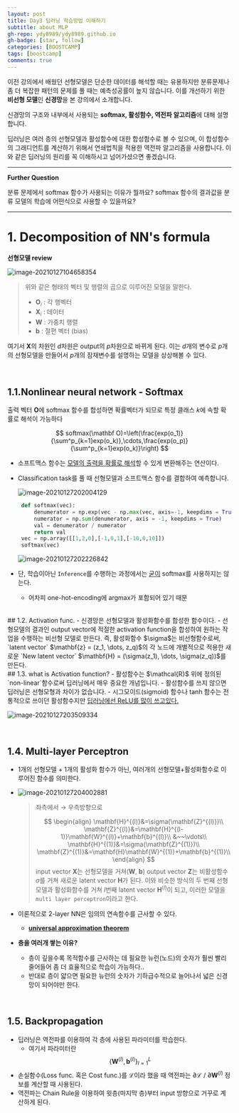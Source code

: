 ```yaml
---
layout: post
title: Day3 딥러닝 학습방법 이해하기 
subtitle: about MLP
gh-repo: ydy8989/ydy8989.github.io
gh-badge: [star, follow]
categories: [BOOSTCAMP]
tags: [boostcamp]
comments: true
---
```


이전 강의에서 배웠던 선형모델은 단순한 데이터를 해석할 때는 유용하지만 분류문제나 좀 더 복잡한 패턴의 문제를 풀 때는 예측성공률이 높지 않습니다. 이를 개선하기 위한 **비선형 모델**인 **신경망**을 본 강의에서 소개합니다.

신경망의 구조와 내부에서 사용되는 **softmax, 활성함수, 역전파 알고리즘**에 대해 설명합니다.

딥러닝은 여러 층의 선형모델과 활성함수에 대한 합성함수로 볼 수 있으며, 이 합성함수의 그래디언트를 계산하기 위해서 연쇄법칙을 적용한 역전파 알고리즘을 사용합니다. 이와 같은 딥러닝의 원리를 꼭 이해하시고 넘어가셨으면 좋겠습니다.

---

**Further Question**

분류 문제에서 softmax 함수가 사용되는 이유가 뭘까요?
softmax 함수의 결과값을 분류 모델의 학습에 어떤식으로 사용할 수 있을까요?

---

# 1. Decomposition of NN's formula

 **선형모델 review**

![image-20210127104658354](https://user-images.githubusercontent.com/38639633/105992361-5d5d3200-60e8-11eb-8d75-8b715288b86e.png)

> 위와 같은 형태의 벡터 및 행렬의 곱으로 이루어진 모델을 말한다. 
> - $\mathbf{O}_i$ : 각 행벡터
> - $\mathbf{X}_i$ : 데이터
> - $\mathbf{W}$ : 가중치 행렬
> - $\mathbf{b}$ : 절편 벡터 (bias)

여기서 $\mathbf{X}$의 차원인 $d$차원은 output의 $p$차원으로 바뀌게 된다. 
이는 $d$개의 변수로 $p$개의 선형모델을 만들어서 $p$개의 잠재변수를 설명하는 모델을 상상해볼 수 있다.

<br>

## 1.1.Nonlinear neural network - Softmax

출력 벡터 $\mathbf{O}$에 softmax 함수를 합성하면 확률벡터가 되므로 특정 클래스 $k$에 속할 확률로 해석이 가능하다

$$
softmax(\mathbf O)=\left(\frac{exp(o_1)}{\sum^p_{k=1}exp(o_k)},\cdots,\frac{exp(o_p)}{\sum^p_{k=1}exp(o_k)}\right)
$$

- 소프트맥스 함수는 <u>모델의 출력을 확률로 해석</u>할 수 있게 변환해주는 연산이다.
- Classification task를 풀 때 선형모델과 소프트맥스 함수를 결합하여 예측합니다. 

  ![image-20210127202004129](https://user-images.githubusercontent.com/38639633/105992267-3dc60980-60e8-11eb-9f82-54766b0eeaee.png)

  ```python
   def softmax(vec):
       denumerator = np.exp(vec - np.max(vec, axis=-1, keepdims = True))
       numerator = np.sum(denumerator, axis = -1, keepdims = True)
       val = denumerator / numerator
       return val
   vec = np.array([[1,2,0],[-1,0,1],[-10,0,10]])
   softmax(vec)
  ```
  
   ![image-20210127202226842](https://user-images.githubusercontent.com/38639633/105992268-3ef73680-60e8-11eb-9d95-aae16facd5c7.png)

- 단, 학습이아닌 `Inference`를 수행하는 과정에서는 <u>굳이</u> softmax를 사용하지는 않는다. 
  - 어차피 one-hot-encoding에 argmax가 포함되어 있기 때문

  
<br>
## 1.2. Activation func.
- 신경망은 선형모델과 활성화함수를 합성한 함수이다. 
- 선형모델의 결과인 output vector에 적절한 activation function을 합성하여 원하는 작업을 수행하는 비선형 모델로 만든다. 즉, 활성화함수 $\sigma$는 비선형함수로써, `latent vector` $\mathbf{z} = (z_1, \dots, z_q)$의 각 노드에 개별적으로 적용한 새로운 `New latent vector` $\mathbf{H} = (\sigma(z_1), \dots, \sigma(z_q))$를 만든다. 


<br>
## 1.3. what is Activation function?
- 활성함수는 $\mathcal{R}$ 위에 정의된 `non-linear`함수로써 딥러닝에서 매우 중요한 개념입니다. 
- 활성함수를 쓰지 않으면 딥러닝은 선형모형과 차이가 없습니다. 
- 시그모이드(sigmoid) 함수나 tanh 함수는 전통적으로 쓰이던 활성함수지만 <u>딥러닝에선 ReLU를 많이 쓰고있다.</u> 

  ![image-20210127203509334](https://user-images.githubusercontent.com/38639633/105992275-40c0fa00-60e8-11eb-8f46-50cf9cc63122.png)

<br>  

## 1.4. Multi-layer Perceptron

- 1개의 선형모델 + 1개의 활성화 함수가 아닌, 여러개의 선형모델+활성화함수로 이루어진 함수를 의미한다. 
- ![image-20210127204002881](https://user-images.githubusercontent.com/38639633/105992289-44ed1780-60e8-11eb-82bd-c6e7776cedc8.png)

  > 좌측에서 $\rightarrow$ 우측방향으로
  >
  > 
  > $$
  > \begin{align}
  > \mathbf{H}^{(l)}&=\sigma(\mathbf{Z}^{(l)})\\
  > \mathbf{Z}^{(l)}&=\mathbf{H}^{(l-1)}\mathbf{W}^{(l)}+\mathbf{b}^{(l)}\\
  > &~~\vdots\\
  > \mathbf{H}^{(1)}&=\sigma(\mathbf{Z}^{(1)})\\
  > \mathbf{Z}^{(1)}&=\mathbf{H}\mathbf{W}^{(1)}+\mathbf{b}^{(1)}\\
  > \end{align}
  > $$
  > input vector $\mathbf{X}$는 선형모델을 거쳐($\mathbf{W}$, $\mathbf{b}$) output vector $\mathbf{Z}$는 비활성함수 $\sigma$를 거쳐 새로운 latent vector $\mathbf{H}$가 된다. 이와 비슷한 방식의 두 번째 선형모델과 활성화함수를 거쳐 $l$번째 latent vector $\mathbf{H}^{(l)}$이 되고, 이러한 모델을 `multi layer perceptron`이라고 한다. 

- 이론적으로 2-layer NN은 임의의 연속함수를 근사할 수 있다. 
    - **<u>universal approximation theorem</u>**
- **층을 여러개 쌓는 이유?**
  - 층이 깊을수록 목적함수를 근사하는 데 필요한 뉴런(노드)의 숫자가 훨씬 빨리 줄어들어 좀 더 효율적으로 학습이 가능하다..
  - 반대로 층이 얇으면 필요한 뉴런의 숫자가 기하급수적으로 늘어나서 넓은 신경망이 되어야만 한다. 

<br>

## 1.5. Backpropagation

- 딥러닝은 역전파를 이용하여 각 층에 사용된 파라미터를 학습한다. 
  - 여기서 파라미터란 $$\left\{\mathbf{W}^{(l)}, \mathbf{b}^{(l)}\right\}^L_{l=1}$$
- 손실함수(Loss func. 혹은 Cost func.)를 $\mathscr{L}$이라 했을 때 역전파는 $\partial\mathscr{L}$ / $\partial\mathbf{W}^{(l)}$ 정보를 계산할 때 사용된다. 
- 역전파는 Chain Rule을 이용하여 윗층(마지막 층)부터 input 방향으로 거꾸로 계산하게 된다.

